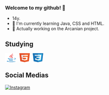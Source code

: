 ### Welcome to my github! 👋

- 14y.
- 📌 I'm currently learning Java, CSS and HTML.
- 📅 Actually working on the Arcanian project.

## Studying

<div style="display: inline_block">
  <img align="center" alt="Java" height="30" width="40" src="https://raw.githubusercontent.com/devicons/devicon/master/icons/java/java-original.svg">
  <img align="center" alt="HTML" height="30" width="40" src="https://raw.githubusercontent.com/devicons/devicon/master/icons/html5/html5-original.svg">
  <img align="center" alt="CSS" height="30" width="40" src="https://raw.githubusercontent.com/devicons/devicon/master/icons/css3/css3-original.svg">
</div>

## Social Medias
<div style="display: inline_block">
  <a href="https://www.instagram.com/souaquelematheus" target="_blank">
    <img align="center" alt="Instagram" height="40" width="40" src="https://www.instagram.com/p/BB70H3bMEH-/media/?size=t">
  </a>
</div>
<br>

